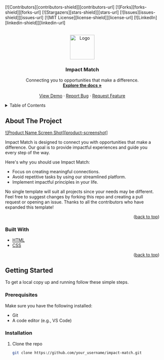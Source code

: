 <!-- Improved compatibility of back to top link: See: https://github.com/othneildrew/Best-README-Template/pull/73 -->
<a name="readme-top"></a>

<!-- PROJECT SHIELDS -->
<!--
*** I'm using markdown "reference style" links for readability.
*** Reference links are enclosed in brackets [ ] instead of parentheses ( ).
*** See the bottom of this document for the declaration of the reference variables
*** for contributors-url, forks-url, etc. This is an optional, concise syntax you may use.
*** https://www.markdownguide.org/basic-syntax/#reference-style-links
-->
[![Contributors][contributors-shield]][contributors-url]
[![Forks][forks-shield]][forks-url]
[![Stargazers][stars-shield]][stars-url]
[![Issues][issues-shield]][issues-url]
[![MIT License][license-shield]][license-url]
[![LinkedIn][linkedin-shield]][linkedin-url]

<!-- PROJECT LOGO -->
<br />
<div align="center">
  <a href="https://github.com/your_username/impact-match">
    <img src="assets/images/logo.png" alt="Logo" width="80" height="80">
  </a>

  <h3 align="center">Impact Match</h3>

  <p align="center">
    Connecting you to opportunities that make a difference.
    <br />
    <a href="https://github.com/your_username/impact-match"><strong>Explore the docs »</strong></a>
    <br />
    <br />
    <a href="https://github.com/your_username/impact-match">View Demo</a>
    ·
    <a href="https://github.com/your_username/impact-match/issues/new?labels=bug&template=bug-report---.md">Report Bug</a>
    ·
    <a href="https://github.com/your_username/impact-match/issues/new?labels=enhancement&template=feature-request---.md">Request Feature</a>
  </p>
</div>

<!-- TABLE OF CONTENTS -->
<details>
  <summary>Table of Contents</summary>
  <ol>
    <li>
      <a href="#about-the-project">About The Project</a>
      <ul>
        <li><a href="#built-with">Built With</a></li>
      </ul>
    </li>
    <li>
      <a href="#getting-started">Getting Started</a>
      <ul>
        <li><a href="#prerequisites">Prerequisites</a></li>
        <li><a href="#installation">Installation</a></li>
      </ul>
    </li>
    <li><a href="#usage">Usage</a></li>
    <li><a href="#roadmap">Roadmap</a></li>
    <li><a href="#contributing">Contributing</a></li>
    <li><a href="#license">License</a></li>
    <li><a href="#contact">Contact</a></li>
    <li><a href="#acknowledgments">Acknowledgments</a></li>
  </ol>
</details>

<!-- ABOUT THE PROJECT -->
## About The Project

[![Product Name Screen Shot][product-screenshot]](https://example.com)

Impact Match is designed to connect you with opportunities that make a difference. Our goal is to provide impactful experiences and guide you every step of the way.

Here's why you should use Impact Match:
* Focus on creating meaningful connections.
* Avoid repetitive tasks by using our streamlined platform.
* Implement impactful principles in your life.

No single template will suit all projects since your needs may be different. Feel free to suggest changes by forking this repo and creating a pull request or opening an issue. Thanks to all the contributors who have expanded this template!

<p align="right">(<a href="#readme-top">back to top</a>)</p>

### Built With

* [HTML](https://developer.mozilla.org/en-US/docs/Web/HTML)
* [CSS](https://developer.mozilla.org/en-US/docs/Web/CSS)

<p align="right">(<a href="#readme-top">back to top</a>)</p>

<!-- GETTING STARTED -->
## Getting Started

To get a local copy up and running follow these simple steps.

### Prerequisites

Make sure you have the following installed:
* Git
* A code editor (e.g., VS Code)

### Installation

1. Clone the repo
   ```sh
   git clone https://github.com/your_username/impact-match.git
